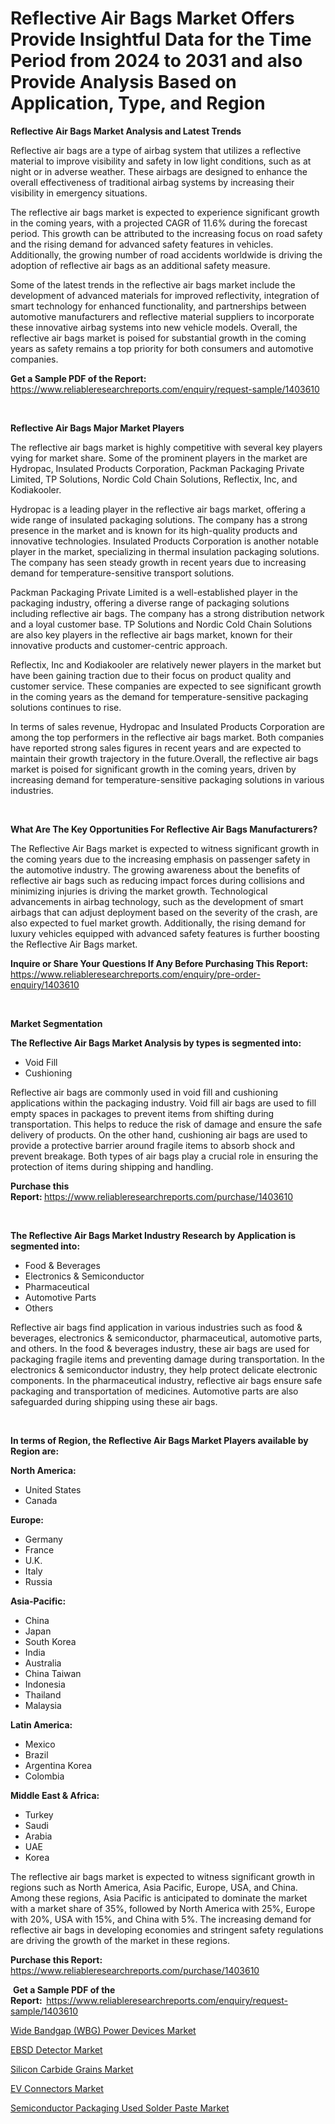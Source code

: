 <p><h1>Reflective Air Bags Market Offers Provide Insightful Data for the Time Period from 2024 to 2031 and also Provide Analysis Based on Application, Type, and Region</h1></p><p><strong>Reflective Air Bags Market Analysis and Latest Trends</strong></p>
<p><p>Reflective air bags are a type of airbag system that utilizes a reflective material to improve visibility and safety in low light conditions, such as at night or in adverse weather. These airbags are designed to enhance the overall effectiveness of traditional airbag systems by increasing their visibility in emergency situations.</p><p>The reflective air bags market is expected to experience significant growth in the coming years, with a projected CAGR of 11.6% during the forecast period. This growth can be attributed to the increasing focus on road safety and the rising demand for advanced safety features in vehicles. Additionally, the growing number of road accidents worldwide is driving the adoption of reflective air bags as an additional safety measure.</p><p>Some of the latest trends in the reflective air bags market include the development of advanced materials for improved reflectivity, integration of smart technology for enhanced functionality, and partnerships between automotive manufacturers and reflective material suppliers to incorporate these innovative airbag systems into new vehicle models. Overall, the reflective air bags market is poised for substantial growth in the coming years as safety remains a top priority for both consumers and automotive companies.</p></p>
<p><strong>Get a Sample PDF of the Report:&nbsp;</strong> <a href="https://www.reliableresearchreports.com/enquiry/request-sample/1403610">https://www.reliableresearchreports.com/enquiry/request-sample/1403610</a></p>
<p>&nbsp;</p>
<p><strong>Reflective Air Bags Major Market Players</strong></p>
<p><p>The reflective air bags market is highly competitive with several key players vying for market share. Some of the prominent players in the market are Hydropac, Insulated Products Corporation, Packman Packaging Private Limited, TP Solutions, Nordic Cold Chain Solutions, Reflectix, Inc, and Kodiakooler. </p><p>Hydropac is a leading player in the reflective air bags market, offering a wide range of insulated packaging solutions. The company has a strong presence in the market and is known for its high-quality products and innovative technologies. Insulated Products Corporation is another notable player in the market, specializing in thermal insulation packaging solutions. The company has seen steady growth in recent years due to increasing demand for temperature-sensitive transport solutions.</p><p>Packman Packaging Private Limited is a well-established player in the packaging industry, offering a diverse range of packaging solutions including reflective air bags. The company has a strong distribution network and a loyal customer base. TP Solutions and Nordic Cold Chain Solutions are also key players in the reflective air bags market, known for their innovative products and customer-centric approach.</p><p>Reflectix, Inc and Kodiakooler are relatively newer players in the market but have been gaining traction due to their focus on product quality and customer service. These companies are expected to see significant growth in the coming years as the demand for temperature-sensitive packaging solutions continues to rise.</p><p>In terms of sales revenue, Hydropac and Insulated Products Corporation are among the top performers in the reflective air bags market. Both companies have reported strong sales figures in recent years and are expected to maintain their growth trajectory in the future.Overall, the reflective air bags market is poised for significant growth in the coming years, driven by increasing demand for temperature-sensitive packaging solutions in various industries.</p></p>
<p>&nbsp;</p>
<p><strong>What Are The Key Opportunities For Reflective Air Bags Manufacturers?</strong></p>
<p><p>The Reflective Air Bags market is expected to witness significant growth in the coming years due to the increasing emphasis on passenger safety in the automotive industry. The growing awareness about the benefits of reflective air bags such as reducing impact forces during collisions and minimizing injuries is driving the market growth. Technological advancements in airbag technology, such as the development of smart airbags that can adjust deployment based on the severity of the crash, are also expected to fuel market growth. Additionally, the rising demand for luxury vehicles equipped with advanced safety features is further boosting the Reflective Air Bags market.</p></p>
<p><strong>Inquire or Share Your Questions If Any Before Purchasing This Report:</strong> <a href="https://www.reliableresearchreports.com/enquiry/pre-order-enquiry/1403610">https://www.reliableresearchreports.com/enquiry/pre-order-enquiry/1403610</a></p>
<p>&nbsp;</p>
<p><strong>Market Segmentation</strong></p>
<p><strong>The Reflective Air Bags Market Analysis by types is segmented into:</strong></p>
<p><ul><li>Void Fill</li><li>Cushioning</li></ul></p>
<p><p>Reflective air bags are commonly used in void fill and cushioning applications within the packaging industry. Void fill air bags are used to fill empty spaces in packages to prevent items from shifting during transportation. This helps to reduce the risk of damage and ensure the safe delivery of products. On the other hand, cushioning air bags are used to provide a protective barrier around fragile items to absorb shock and prevent breakage. Both types of air bags play a crucial role in ensuring the protection of items during shipping and handling.</p></p>
<p><strong>Purchase this Report:&nbsp;</strong><a href="https://www.reliableresearchreports.com/purchase/1403610">https://www.reliableresearchreports.com/purchase/1403610</a></p>
<p>&nbsp;</p>
<p><strong>The Reflective Air Bags Market Industry Research by Application is segmented into:</strong></p>
<p><ul><li>Food & Beverages</li><li>Electronics & Semiconductor</li><li>Pharmaceutical</li><li>Automotive Parts</li><li>Others</li></ul></p>
<p><p>Reflective air bags find application in various industries such as food & beverages, electronics & semiconductor, pharmaceutical, automotive parts, and others. In the food & beverages industry, these air bags are used for packaging fragile items and preventing damage during transportation. In the electronics & semiconductor industry, they help protect delicate electronic components. In the pharmaceutical industry, reflective air bags ensure safe packaging and transportation of medicines. Automotive parts are also safeguarded during shipping using these air bags.</p></p>
<p>&nbsp;</p>
<p><strong>In terms of Region, the Reflective Air Bags Market Players available by Region are:</strong></p>
<p>
    <p> <strong> North America: </strong>
        <ul>
            <li>United States</li>
            <li>Canada</li>
        </ul>
        </p> 
    <p> <strong> Europe: </strong>
        <ul>
            <li>Germany</li>
            <li>France</li>
            <li>U.K.</li>
            <li>Italy</li>
            <li>Russia</li>
        </ul>
        </p> 
    <p> <strong> Asia-Pacific: </strong>
        <ul>
            <li>China</li>
            <li>Japan</li>
            <li>South Korea</li>
            <li>India</li>
            <li>Australia</li>
            <li>China Taiwan</li>
            <li>Indonesia</li>
            <li>Thailand</li>
            <li>Malaysia</li>
        </ul>
        </p> 
    <p> <strong> Latin America: </strong>
        <ul>
            <li>Mexico</li>
            <li>Brazil</li>
            <li>Argentina Korea</li>
            <li>Colombia</li>
        </ul>
        </p> 
    <p> <strong> Middle East & Africa: </strong>
        <ul>
            <li>Turkey</li>
            <li>Saudi</li>
            <li>Arabia</li>
            <li>UAE</li>
            <li>Korea</li>
        </ul>
    </p>
    </p>
<p><p>The reflective air bags market is expected to witness significant growth in regions such as North America, Asia Pacific, Europe, USA, and China. Among these regions, Asia Pacific is anticipated to dominate the market with a market share of 35%, followed by North America with 25%, Europe with 20%, USA with 15%, and China with 5%. The increasing demand for reflective air bags in developing economies and stringent safety regulations are driving the growth of the market in these regions.</p></p>
<p><strong>Purchase this Report: </strong><a href="https://www.reliableresearchreports.com/purchase/1403610">https://www.reliableresearchreports.com/purchase/1403610</a></p>
<p>&nbsp;<strong>Get a Sample PDF of the Report:&nbsp;&nbsp;</strong><a href="https://www.reliableresearchreports.com/enquiry/request-sample/1403610">https://www.reliableresearchreports.com/enquiry/request-sample/1403610</a></p>
<p><strong></strong></p>
<p><p><a href="https://issuu.com/reportprime-2/docs/wide-bandgap-wbg-power-devices-market-size-2030.pp">Wide Bandgap (WBG) Power Devices Market</a></p><p><a href="https://github.com/mancsybtousav/Market-Research-Report-List-1/blob/main/ebsd-detector-market.md">EBSD Detector Market</a></p><p><a href="https://github.com/josesg55/Market-Research-Report-List-1/blob/main/silicon-carbide-grains-market.md">Silicon Carbide Grains Market</a></p><p><a href="https://view.publitas.com/reportprime-1/ev-connectors-market-size-market-trends-and-growth-outlook-forecasted-for-period-from-2024-to-2031/">EV Connectors Market</a></p><p><a href="https://issuu.com/reportprime-2/docs/semiconductor-packaging-used-solder-paste-market-s">Semiconductor Packaging Used Solder Paste Market</a></p></p>